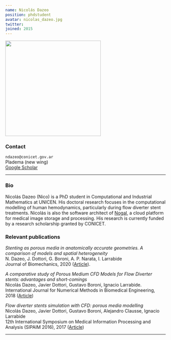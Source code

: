 ```yaml
---
name: Nicolás Dazeo
position: phdstudent
avatar: nicolas_dazeo.jpg
twitter:
joined: 2015
---
```


<img width="300" src="{{site.baseurl}}/images/people/{{page.avatar}}" data-action="zoom">

### Contact

<i class="fa fa-envelope-o"></i>  `ndazeo@conicet.gov.ar`<br>
<i class="fa fa-building"></i> Pladema (new wing) <br>
<i class="fa fa-bar-chart"></i> [Google Scholar](https://scholar.google.com/citations?user=FtvEn3MAAAAJ&hl=es&oi=ao)

<hr>

### Bio

Nicolás Dazeo (Nico) is a PhD student in Computational and Industrial Mathematics at UNICEN. His doctoral research focuses in the computational modelling of human hemodynamics, particularly during flow diverter stent treatments. Nicolás is also the software architect of [Nogal](https://nogal.pladema.net), a cloud platform for medical image storage and processing. His research is currently funded by a research scholarship granted by CONICET.

### Relevant publications

_Stenting as porous media in anatomically accurate geometries. A comparison of models and spatial heterogeneity_<br>
N. Dazeo, J. Dottori, G. Boroni, A. P. Narata, I. Larrabide<br>
Journal of Biomechanics, 2020 ([Article](https://doi.org/10.1016/j.jbiomech.2020.109945)).

_A comparative study of Porous Medium CFD Models for Flow Diverter stents: advantages and short-comings_<br> 
Nicolás Dazeo, Javier Dottori, Gustavo Boroni, Ignacio Larrabide. <br>
International Journal for Numerical Methods in Biomedical Engineering, 2018 ([Article](https://doi.org/10.1002/cnm.3145))

_Flow diverter stents simulation with CFD: porous media modelling_<br>
Nicolás Dazeo, Javier Dottori, Gustavo Boroni, Alejandro Clausse, Ignacio Larrabide<br>
12th International Symposium on Medical Information Processing and Analysis (SIPAIM 2016), 2017 ([Article](https://doi.org/10.1117/12.2256674))



<hr>
